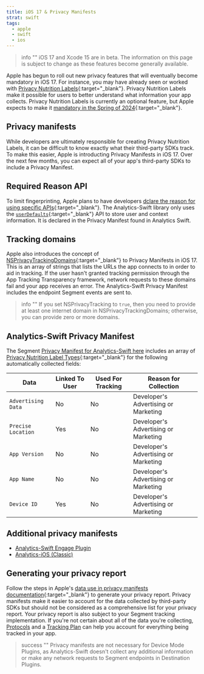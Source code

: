 ```yaml
---
title: iOS 17 & Privacy Manifests 
strat: swift
tags:
  - apple
  - swift
  - ios
---
```


> info ""
> iOS 17 and Xcode 15 are in beta. The information on this page is subject to change as these features become generally available. 
>

Apple has begun to roll out new privacy features that will eventually become mandatory in iOS 17. For instance, you may have already seen or worked with [Privacy Nutrition Labels](https://www.apple.com/privacy/labels/){:target="_blank"}. Privacy Nutrition Labels make it possible for users to better understand what information your app collects. Privacy Nutrition Labels is currently an optional feature, but Apple expects to make it [mandatory in the Spring of 2024](https://developer.apple.com/news/?id=z6fu1dcu#:~:text=And%20starting%20in%20spring%202024,your%20app%20uses%20the%20API.){:target="_blank"}. 

## Privacy manifests 

While developers are ultimately responsible for creating Privacy Nutrition Labels, it can be difficult to know exactly what their third-party SDKs track. To make this easier, Apple is introducting Privacy Manifests in iOS 17. Over the next few months, you can expect all of your app's third-party SDKs to include a Privacy Manifest. 

## Required Reason API

To limit fingerprinting, Apple plans to have developers [dclare the reason for using specific APIs](https://developer.apple.com/documentation/bundleresources/privacy_manifest_files/describing_use_of_required_reason_api#overview){:target="_blank"}. The Analytics-Swift library only uses the [`userDefaults`](https://developer.apple.com/documentation/bundleresources/privacy_manifest_files/describing_use_of_required_reason_api#4278401){:target="_blank"} API to store user and context information. It is declared in the Privacy Manifest found in Analytics Swift. 

## Tracking domains 

Apple also introduces the concept of [NSPrivacyTrackingDomains](https://developer.apple.com/documentation/bundleresources/privacy_manifest_files#4284009){:target="_blank"} to Privacy Manifests in iOS 17. This is an array of strings that lists the URLs the app connects to in order to aid in tracking. If the user hasn't granted tracking permission through the App Tracking Transparency framework, network requests to these domains fail and your app receives an error. The Analytics-Swift Privacy Manifest includes the endpoint Segment events are sent to. 

> info ""
> If you set NSPrivacyTracking to `true`, then you need to provide at least one internet domain in NSPrivacyTrackingDomains; otherwise, you can provide zero or more domains.


## Analytics-Swift Privacy Manifest 

The Segment [Privacy Manifest for Analytics-Swift here]() includes an array of [Privacy Nutrition Label Types](https://developer.apple.com/app-store/app-privacy-details/#data-type){:target="_blank"} for the following automatically collected fields: 

| Data               | Linked To User | Used For Tracking | Reason for Collection |
| -------------------| ---------------| ------------------| ---------------------- |
| `Advertising Data` | No             | No                | Developer's Advertising or Marketing |
| `Precise Location` | Yes            | No                | Developer's Advertising or Marketing |
| `App Version`      | No             | No                | Developer's Advertising or Marketing |
| `App Name`         | No             | No                | Developer's Advertising or Marketing |
| `Device ID`        | Yes            | No                | Developer's Advertising or Marketing |


## Additional privacy manifests
- [Analytics-Swift Engage Plugin]()
- [Analytics-iOS (Classic)]()


## Generating your privacy report

Follow the steps in Apple's [data use in privacy manifests documentation](https://developer.apple.com/documentation/bundleresources/privacy_manifest_files/describing_data_use_in_privacy_manifests){:target="_blank"} to generate your privacy report. Privacy manifests make it easier to account for the data collected by third-party SDKs but should not be considered as a comprehensive list for your privacy report. Your privacy report is also subject to your Segment tracking implementation. If you're not certain about all of the data you're collecting, [Protocols](/docs/protocols/) and a [Tracking Plan](/docs/protocols/tracking-plan/create/) can help you account for everything being tracked in your app.

> success ""
> Privacy manifests are not necessary for Device Mode Plugins, as Analytics-Swift doesn't collect any additional information or make any network requests to Segment endpoints in Destination Plugins. 



